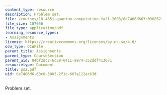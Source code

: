 ```yaml
---
content_type: resource
description: Problem set.
file: /courses/18-435j-quantum-computation-fall-2003/0e7406d663c030032f1c607a112ec63d_ps2.pdf
file_size: 107056
file_type: application/pdf
learning_resource_types:
- Assignments
license: https://creativecommons.org/licenses/by-nc-sa/4.0/
ocw_type: OCWFile
parent_title: Assignments
parent_type: CourseSection
parent_uid: 04bf2dc2-6c58-0411-a974-352ddf413671
resourcetype: Document
title: ps2.pdf
uid: 0e7406d6-63c0-3003-2f1c-607a112ec63d
---
```

Problem set.